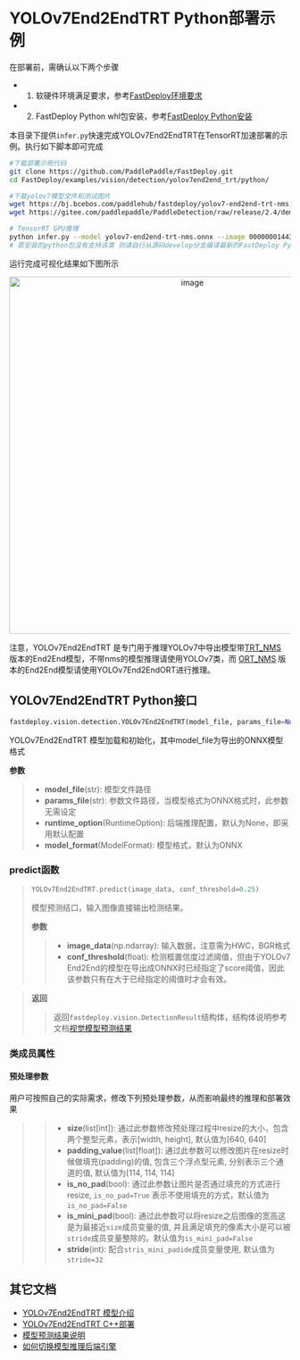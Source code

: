 # YOLOv7End2EndTRT Python部署示例

在部署前，需确认以下两个步骤

- 1. 软硬件环境满足要求，参考[FastDeploy环境要求](../../../../../docs/cn/build_and_install/download_prebuilt_libraries.md)  
- 2. FastDeploy Python whl包安装，参考[FastDeploy Python安装](../../../../../docs/cn/build_and_install/download_prebuilt_libraries.md)

本目录下提供`infer.py`快速完成YOLOv7End2EndTRT在TensorRT加速部署的示例。执行如下脚本即可完成

```bash
#下载部署示例代码
git clone https://github.com/PaddlePaddle/FastDeploy.git
cd FastDeploy/examples/vision/detection/yolov7end2end_trt/python/

#下载yolov7模型文件和测试图片
wget https://bj.bcebos.com/paddlehub/fastdeploy/yolov7-end2end-trt-nms.onnx
wget https://gitee.com/paddlepaddle/PaddleDetection/raw/release/2.4/demo/000000014439.jpg

# TensorRT GPU推理
python infer.py --model yolov7-end2end-trt-nms.onnx --image 000000014439.jpg --device gpu --use_trt True
# 若安装的python包没有支持该类 则请自行从源码develop分支编译最新的FastDeploy Python Wheel包进行安装
```

运行完成可视化结果如下图所示

<div align='center'>
  <img width="640" alt="image" src="https://user-images.githubusercontent.com/31974251/186605967-ad0c53f2-3ce8-4032-a90f-6f5c1238e7f4.png">
</div>

注意，YOLOv7End2EndTRT 是专门用于推理YOLOv7中导出模型带[TRT_NMS](https://github.com/WongKinYiu/yolov7/blob/main/models/experimental.py#L111) 版本的End2End模型，不带nms的模型推理请使用YOLOv7类，而 [ORT_NMS](https://github.com/WongKinYiu/yolov7/blob/main/models/experimental.py#L87) 版本的End2End模型请使用YOLOv7End2EndORT进行推理。

## YOLOv7End2EndTRT Python接口

```python
fastdeploy.vision.detection.YOLOv7End2EndTRT(model_file, params_file=None, runtime_option=None, model_format=ModelFormat.ONNX)
```

YOLOv7End2EndTRT 模型加载和初始化，其中model_file为导出的ONNX模型格式

**参数**

> * **model_file**(str): 模型文件路径
> * **params_file**(str): 参数文件路径，当模型格式为ONNX格式时，此参数无需设定
> * **runtime_option**(RuntimeOption): 后端推理配置，默认为None，即采用默认配置
> * **model_format**(ModelFormat): 模型格式，默认为ONNX

### predict函数

> ```python
> YOLOv7End2EndTRT.predict(image_data, conf_threshold=0.25)
> ```
>
> 模型预测结口，输入图像直接输出检测结果。
>
> **参数**
>
> > * **image_data**(np.ndarray): 输入数据，注意需为HWC，BGR格式
> > * **conf_threshold**(float): 检测框置信度过滤阈值，但由于YOLOv7 End2End的模型在导出成ONNX时已经指定了score阈值，因此该参数只有在大于已经指定的阈值时才会有效。

> **返回**
>
> > 返回`fastdeploy.vision.DetectionResult`结构体，结构体说明参考文档[视觉模型预测结果](../../../../../docs/api/vision_results/)

### 类成员属性
#### 预处理参数
用户可按照自己的实际需求，修改下列预处理参数，从而影响最终的推理和部署效果

> > * **size**(list[int]): 通过此参数修改预处理过程中resize的大小，包含两个整型元素，表示[width, height], 默认值为[640, 640]
> > * **padding_value**(list[float]): 通过此参数可以修改图片在resize时候做填充(padding)的值, 包含三个浮点型元素, 分别表示三个通道的值, 默认值为[114, 114, 114]
> > * **is_no_pad**(bool): 通过此参数让图片是否通过填充的方式进行resize, `is_no_pad=True` 表示不使用填充的方式，默认值为`is_no_pad=False`
> > * **is_mini_pad**(bool): 通过此参数可以将resize之后图像的宽高这是为最接近`size`成员变量的值, 并且满足填充的像素大小是可以被`stride`成员变量整除的。默认值为`is_mini_pad=False`
> > * **stride**(int): 配合`stris_mini_padide`成员变量使用, 默认值为`stride=32`



## 其它文档

- [YOLOv7End2EndTRT 模型介绍](..)
- [YOLOv7End2EndTRT C++部署](../cpp)
- [模型预测结果说明](../../../../../docs/api/vision_results/)
- [如何切换模型推理后端引擎](../../../../../docs/cn/faq/how_to_change_backend.md)
